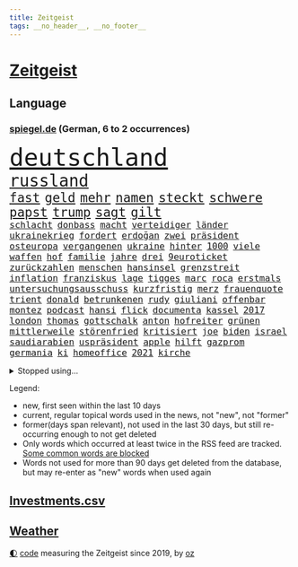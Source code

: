 ```yaml
---
title: Zeitgeist
tags: __no_header__, __no_footer__
---
```


# [Zeitgeist](https://oliz.io/zeitgeist/)

## Language

<h3><a href="https://www.spiegel.de" target="_blank">spiegel.de</a> (German, 6 to 2 occurrences)</h3>
<p style="font-family:monospace">
<span style="font-size:32pt"><a href="news_links.html#deutschland" class="current">deutschland</a></span>
<br>
<span style="font-size:22pt"><a href="news_links.html#russland" class="current">russland</a></span>
<br>
<span style="font-size:17pt"><a href="news_links.html#fast" class="current">fast</a></span>
<span style="font-size:17pt"><a href="news_links.html#geld" class="current">geld</a></span>
<span style="font-size:17pt"><a href="news_links.html#mehr" class="current">mehr</a></span>
<span style="font-size:17pt"><a href="news_links.html#namen" class="current">namen</a></span>
<span style="font-size:17pt"><a href="news_links.html#steckt" class="current">steckt</a></span>
<span style="font-size:17pt"><a href="news_links.html#schwere" class="current">schwere</a></span>
<span style="font-size:17pt"><a href="news_links.html#papst" class="current">papst</a></span>
<span style="font-size:17pt"><a href="news_links.html#trump" class="current">trump</a></span>
<span style="font-size:17pt"><a href="news_links.html#sagt" class="current">sagt</a></span>
<span style="font-size:17pt"><a href="news_links.html#gilt" class="current">gilt</a></span>
<br>
<span style="font-size:12pt"><a href="news_links.html#schlacht" class="current">schlacht</a></span>
<span style="font-size:12pt"><a href="news_links.html#donbass" class="current">donbass</a></span>
<span style="font-size:12pt"><a href="news_links.html#macht" class="current">macht</a></span>
<span style="font-size:12pt"><a href="news_links.html#verteidiger" class="current">verteidiger</a></span>
<span style="font-size:12pt"><a href="news_links.html#länder" class="current">länder</a></span>
<span style="font-size:12pt"><a href="news_links.html#ukrainekrieg" class="current">ukrainekrieg</a></span>
<span style="font-size:12pt"><a href="news_links.html#fordert" class="current">fordert</a></span>
<span style="font-size:12pt"><a href="news_links.html#erdoğan" class="current">erdoğan</a></span>
<span style="font-size:12pt"><a href="news_links.html#zwei" class="current">zwei</a></span>
<span style="font-size:12pt"><a href="news_links.html#präsident" class="current">präsident</a></span>
<span style="font-size:12pt"><a href="news_links.html#osteuropa" class="current">osteuropa</a></span>
<span style="font-size:12pt"><a href="news_links.html#vergangenen" class="current">vergangenen</a></span>
<span style="font-size:12pt"><a href="news_links.html#ukraine" class="current">ukraine</a></span>
<span style="font-size:12pt"><a href="news_links.html#hinter" class="current">hinter</a></span>
<span style="font-size:12pt"><a href="news_links.html#1000" class="current">1000</a></span>
<span style="font-size:12pt"><a href="news_links.html#viele" class="current">viele</a></span>
<span style="font-size:12pt"><a href="news_links.html#waffen" class="current">waffen</a></span>
<span style="font-size:12pt"><a href="news_links.html#hof" class="new">hof</a></span>
<span style="font-size:12pt"><a href="news_links.html#familie" class="current">familie</a></span>
<span style="font-size:12pt"><a href="news_links.html#jahre" class="current">jahre</a></span>
<span style="font-size:12pt"><a href="news_links.html#drei" class="current">drei</a></span>
<span style="font-size:12pt"><a href="news_links.html#9euroticket" class="current">9euroticket</a></span>
<span style="font-size:12pt"><a href="news_links.html#zurückzahlen" class="new">zurückzahlen</a></span>
<span style="font-size:12pt"><a href="news_links.html#menschen" class="current">menschen</a></span>
<span style="font-size:12pt"><a href="news_links.html#hansinsel" class="new">hansinsel</a></span>
<span style="font-size:12pt"><a href="news_links.html#grenzstreit" class="new">grenzstreit</a></span>
<span style="font-size:12pt"><a href="news_links.html#inflation" class="current">inflation</a></span>
<span style="font-size:12pt"><a href="news_links.html#franziskus" class="current">franziskus</a></span>
<span style="font-size:12pt"><a href="news_links.html#lage" class="current">lage</a></span>
<span style="font-size:12pt"><a href="news_links.html#tigges" class="new">tigges</a></span>
<span style="font-size:12pt"><a href="news_links.html#marc" class="current">marc</a></span>
<span style="font-size:12pt"><a href="news_links.html#roca" class="new">roca</a></span>
<span style="font-size:12pt"><a href="news_links.html#erstmals" class="current">erstmals</a></span>
<span style="font-size:12pt"><a href="news_links.html#untersuchungsausschuss" class="current">untersuchungsausschuss</a></span>
<span style="font-size:12pt"><a href="news_links.html#kurzfristig" class="current">kurzfristig</a></span>
<span style="font-size:12pt"><a href="news_links.html#merz" class="current">merz</a></span>
<span style="font-size:12pt"><a href="news_links.html#frauenquote" class="current">frauenquote</a></span>
<span style="font-size:12pt"><a href="news_links.html#trient" class="new">trient</a></span>
<span style="font-size:12pt"><a href="news_links.html#donald" class="current">donald</a></span>
<span style="font-size:12pt"><a href="news_links.html#betrunkenen" class="new">betrunkenen</a></span>
<span style="font-size:12pt"><a href="news_links.html#rudy" class="new">rudy</a></span>
<span style="font-size:12pt"><a href="news_links.html#giuliani" class="new">giuliani</a></span>
<span style="font-size:12pt"><a href="news_links.html#offenbar" class="current">offenbar</a></span>
<span style="font-size:12pt"><a href="news_links.html#montez" class="new">montez</a></span>
<span style="font-size:12pt"><a href="news_links.html#podcast" class="current">podcast</a></span>
<span style="font-size:12pt"><a href="news_links.html#hansi" class="current">hansi</a></span>
<span style="font-size:12pt"><a href="news_links.html#flick" class="current">flick</a></span>
<span style="font-size:12pt"><a href="news_links.html#documenta" class="current">documenta</a></span>
<span style="font-size:12pt"><a href="news_links.html#kassel" class="current">kassel</a></span>
<span style="font-size:12pt"><a href="news_links.html#2017" class="current">2017</a></span>
<span style="font-size:12pt"><a href="news_links.html#london" class="current">london</a></span>
<span style="font-size:12pt"><a href="news_links.html#thomas" class="current">thomas</a></span>
<span style="font-size:12pt"><a href="news_links.html#gottschalk" class="new">gottschalk</a></span>
<span style="font-size:12pt"><a href="news_links.html#anton" class="current">anton</a></span>
<span style="font-size:12pt"><a href="news_links.html#hofreiter" class="current">hofreiter</a></span>
<span style="font-size:12pt"><a href="news_links.html#grünen" class="current">grünen</a></span>
<span style="font-size:12pt"><a href="news_links.html#mittlerweile" class="current">mittlerweile</a></span>
<span style="font-size:12pt"><a href="news_links.html#störenfried" class="new">störenfried</a></span>
<span style="font-size:12pt"><a href="news_links.html#kritisiert" class="current">kritisiert</a></span>
<span style="font-size:12pt"><a href="news_links.html#joe" class="current">joe</a></span>
<span style="font-size:12pt"><a href="news_links.html#biden" class="current">biden</a></span>
<span style="font-size:12pt"><a href="news_links.html#israel" class="current">israel</a></span>
<span style="font-size:12pt"><a href="news_links.html#saudiarabien" class="current">saudiarabien</a></span>
<span style="font-size:12pt"><a href="news_links.html#uspräsident" class="current">uspräsident</a></span>
<span style="font-size:12pt"><a href="news_links.html#apple" class="current">apple</a></span>
<span style="font-size:12pt"><a href="news_links.html#hilft" class="current">hilft</a></span>
<span style="font-size:12pt"><a href="news_links.html#gazprom" class="current">gazprom</a></span>
<span style="font-size:12pt"><a href="news_links.html#germania" class="current">germania</a></span>
<span style="font-size:12pt"><a href="news_links.html#ki" class="current">ki</a></span>
<span style="font-size:12pt"><a href="news_links.html#homeoffice" class="current">homeoffice</a></span>
<span style="font-size:12pt"><a href="news_links.html#2021" class="current">2021</a></span>
<span style="font-size:12pt"><a href="news_links.html#kirche" class="current">kirche</a></span>
</p>
<details>
<summary>Stopped using...</summary>
<p class="former" style="font-size:12pt">
grenzen(601) verteidigungsministerin(600) gefährlichen(599) zahlreichen(599) dauer(598) dienen(598) erstaunlich(598) hinweisen(598) turin(598) zurückgetreten(598) coronaimpfstoffe(597) erziehung(597) masken(597) präsentieren(597) sarscov2(597) unabhängige(597) abstimmen(596) anne(596) erlitten(596) gewaltig(596) nationen(596) spdpolitikerin(596) steuert(596) strafen(596) vereinten(596) verschoben(596) wahrheit(596) übergeben(596) anleger(595) ausschreitungen(595) draußen(595) ehemaliger(595) gedenken(595) leere(595) mainz(595) niveau(595) priester(595) chelsea(594) facebook(594) freiheit(594) gehören(594) ifoinstitut(594) kurzarbeit(594) zuge(594) bayerische(593) berichterstattung(593) christoph(593) coronainfektionen(593) ermitteln(593) höchststand(593) juden(593) planeten(593) positionen(593) preisen(593) st(593) verhängte(593) arbeitgeber(592) fokus(592) greifen(592) künftigen(592) schmidt(592) usregierung(592) verstöße(592) zurzeit(592) doku(591) dominiert(591) einstigen(591) elektroauto(591) entlastet(591) forderung(591) geschäfte(591) kieler(591) muster(591) oberste(591) oktober(591) stolz(591) träumen(591) verschärfen(591) verzicht(591) vorsitzenden(591) branchen(590) gesteht(590) legendären(590) passen(590) räumen(590) schwierigen(590) wirecard(590) amerikaner(589) amnesty(589) angeklagte(589) entscheidend(589) körperverletzung(589) langfristig(589) verlierer(589) arbeitnehmer(588) kindesmissbrauch(588) kultur(588) unerwartet(588) unterschiedlich(588) versteckt(588) wütend(588) üben(588) außenpolitik(587) belarussische(587) coronabeschränkungen(587) freund(587) spekuliert(587) wirtschaftlichen(587) wirtschaftsministerium(587) abzug(586) mauer(586) milde(586) pflanzen(586) rutschen(586) springt(586) südafrika(586) trennen(586) 96(585) berlins(585) kanzleramt(585) radikale(585) warnte(585) yorker(585) amerikanischen(584) bereiten(584) bürgermeisterin(584) debakel(584) erheben(584) europäer(584) jerusalem(584) starker(584) verkaufen(584) arabische(583) eskalieren(583) anlagen(582) atem(582) durchgesetzt(582) erneuten(582) konjunktur(582) medienbericht(582) wurzeln(582) affäre(581) beklagt(581) inszeniert(581) unterstützer(581) angriffe(580) bundesgesundheitsminister(580) klären(580) zerstören(580) erschienen(579) rollen(578) stiegen(578) uefa(578) eigenem(577) holocaust(577) jahrestag(577) lernt(577) matthias(577) vermeintlichen(577) eben(576) erlebte(576) freunde(576) gedanken(575) nachfrage(574) fortschritte(573) hohem(570) kooperation(570) parallelen(570) springen(570) uni(570) landesweit(569) bürgerinnen(568) ostsee(568) präsidentenwahl(568) s(568) bezeichnete(567) frisch(567) griechischen(567) klimaziele(567) moschee(565) fußballem(563) kräfte(563) vorwürfen(561) intensivstation(560) abermals(559) erforscht(557) schätzen(557) türen(557) wiedergewählt(551) tuchel(548) annäherung(547) präsidentschaft(547) herausforderungen(545) startup(545) wasserstoff(541) engen(537) farbe(536) karlsruhe(536) herzinfarkt(535) versammelt(532) erzieher(529) berühmtesten(528) explodiert(519) rekorde(517) ereignet(505) kuba(502) enthält(500) rasche(494) infos(489) medizinischen(489) iv(488) konfrontation(482) sondersitzung(481) singen(478) gaspipeline(477) gezielt(475) ostdeutsche(472) unionsfraktion(470) unwahrscheinlich(470) bekannter(468) stromnetz(463) notstand(448) hilferuf(444) bürgerrechtler(443) universitäten(441) stimmenfang(437) gekippt(435) redaktion(434) gregor(431) doppelte(430) reformieren(422) schenkt(420) gebeten(415) herausragende(414) scharfen(411) joseph(409) kanadischen(402) kubicki(402) werte(398) statistik(395) eskalierte(393) wütenden(389) potsdamer(376) laster(357) akzeptieren(356) fachkräftemangel(347) organisierten(346) unterbinden(345) raste(339) truppe(339) warb(339) flüchtet(338) lee(337) kündigten(331) versichert(330) getrieben(329) emirate(327) ewigkeit(327) erhebung(322) warnungen(321) rechtens(316) 1994(309) wandte(309) geldstrafen(305) spende(305) ahrtal(298) maurer(298) zutritt(295) kapitolsturm(290) dämpfen(289) dörfer(288) rückendeckung(288) nachspielzeit(286) parlaments(284) carrie(281) ersetzt(281) jahrzehnt(281) angemeldet(280) ali(279) fatalen(278) 69(276) löschen(276) human(274) moderner(273) stürmen(271) ussoldaten(268) logistik(266) bombe(264) mike(264) liebsten(263) momente(259) volkspartei(259) hilfsorganisationen(258) irritiert(257) ausgeschöpft(256) staatspräsident(256) längsten(255) hawaii(254) gehälter(253) preiserhöhungen(253) reisten(253) a3(252) pauli(252) staatsanwältin(249) minderheiten(247) offene(247) ostdeutschen(246) bitcoins(241) exklusiven(241) radikalen(239) söders(239) derby(238) kremlsprecher(238) mutmaßliches(238) zündeten(237) demo(236) amtskollegen(234) genesung(233) gezielte(231) annulliert(230) virtuellen(230) genügt(229) grünenpolitiker(229) inhaftierte(229) klägerin(229) kindesmissbrauchs(227) presseschau(227) knappheit(225) lindern(225) mächtig(225) rwe(224) siebenmal(223) morde(222) spezielle(220) umstellung(220) erzeugerpreise(219) saal(219) schmuggel(219) aue(218) messenger(218) volksverhetzung(218) aktivitäten(216) leise(216) abu(215) beantwortet(213) bereichen(212) 74(211) gewaltsamer(211) überlastung(211) benutzt(208) gap(207) zufällig(207) feiertag(206) materialien(205) soziologe(205) kräftigen(204) lockt(204) renaissance(204) zoos(204) gestört(202) engere(201) bas(200) bärbel(200) reichten(200) döpfner(199) gletscher(199) bevorstehenden(196) mehrmals(196) ausgeben(195) bauarbeiter(194) dienstleister(193) wärme(193) eindringlichen(192) kriminalität(192) mohamed(192) schusswaffen(192) schmuck(190) unbegründet(190) steuereinnahmen(189) tottenham(188) fabian(187) gewaltsamen(187) kentucky(187) geringer(186) sportlichen(184) aggression(183) beteiligte(183) buhlen(183) geschmack(183) winfried(183) bundesfinanzminister(182) vorgesetzte(182) zerocovidpolitik(182) einfacher(181) bundesparteitag(180) historischer(180) plattformen(180) zielen(180) kontrollierte(179) museen(179) gräueltaten(177) blumen(176) vollsperrung(176) vietnam(175) kalb(174) rekordsumme(174) schwein(172) coronaproteste(171) frieren(171) geboostert(171) waffenruhe(171) angekündigte(170) american(169) befragten(169) kontakten(169) podest(169) beschossen(168) kretschmann(168) landeten(168) negativserie(168) angeht(167) mitleid(167) dunja(166) fdpverkehrsminister(166) kollegin(166) gedenktag(165) hässliche(165) nordische(165) pflegerinnen(164) tatwaffe(164) frühe(163) fußballweltverband(163) männlichkeit(163) stausee(163) verrat(163) dmytro(162) windräder(162) 67(161) klaas(161) spielzeit(161) marius(160) tschentscher(158) parallelwelt(156) telefonieren(156) genießen(155) mediatorin(155) roethe(155) senden(155) revision(154) wiegen(154) bafög(153) kader(153) bronze(150) führungsriege(150) traditionellen(150) fangen(148) traurige(148) genehmigt(147) 140(146) jüngst(145) weltbekannt(145) helen(144) kumpel(144) ersparnisse(143) lord(143) beweis(142) erfand(142) erfolgte(142) fossil(142) hinzu(142) kannten(142) systematisch(142) wegfallen(142) beschleunigen(140) brot(140) kern(140) passierte(140) abgeholt(138) verschwinden(138) auszugeben(137) bundesaußenministerin(137) play(137) unterstützte(137) kunstmarkt(135) heiligen(134) weitreichend(134) peilt(133) versöhnt(133) wild(133) usfirmen(132) handelsabkommen(131) usverteidigungsminister(131) bridge(130) lörrach(130) verabreden(130) reparatur(129) wettkampf(128) abgefahren(127) jr(127) stephan(127) gefeierten(126) heuert(126) erreichten(125) görlitz(125) luftangriffe(125) protestierenden(124) weltranglistenersten(124) überwachungskameras(122) hinab(120) wiederum(120) zaudern(120) bestürzt(119) krimineller(118) luftangriff(118) offenbaren(118) operation(118) ausraster(117) fake(117) häftlingen(117) kondome(117) cowboys(116) dominierten(116) einheit(116) verdanken(115) 49(114) baldigen(113) fisch(112) hongkongs(112) memoiren(112) motivierte(112) protagonisten(112) weltkriegs(112) aneinander(111) photography(111) sofortige(111) zehntausenden(109) haustiere(108) kampfflugzeuge(108) idaroberstein(107) infolge(107) billige(106) geringe(106) vergab(106) 350(105) ai(105) mekong(105) ruhen(105) runter(105) young(105) abschieds(104) elektronische(104) horror(104) preissprünge(104) unterbrechen(104) verwundete(104) barrier(103) reef(103) stellungnahme(103) teslafabrik(103) unbewaffnete(103) westens(103) gesichtserkennung(102) niederlegen(102) fraglich(101) schlussstrich(101) pausen(100) peace(100) ruinen(100) staatskanzlei(100) kusel(99) verspätungen(99) funktionäre(98) hausdurchsuchung(98) nordseeküste(98) besonderheiten(96) oppositionellen(96) traurig(96) eingelegt(95) elektronischen(95) usamerikanerin(95) verarbeitet(95) jacht(94) vereine(94) eingesammelt(93) preußen(93) schuster(93) sortiment(93) bauch(92) einsam(92) saudiarabiens(92) spiegeltitelstory(92) verpuffen(92) inakzeptabel(91) mac(91) machbar(91) videoschalte(91) ausfällt(90) ausgenutzt(90) ei(90) fillon(90) jener(90) leuten(90) marokko(90) müllerwesternhagen(90) wilhelmshaven(90) champsélysées(89) kiesewetter(89) roderich(89) spdchef(89) wesentlich(89) 19jährige(88) begleiten(88) cas(88) erliegen(88) fluss(88) insidern(88) luxusauto(88) milieu(88) ruht(88) samt(88) sportgerichtshof(88) diskriminierend(87) keir(87) kisten(87) koalas(87) labourchef(87) mayer(87) starmer(87) verbrachte(87) erwürgt(86) rechtsextremist(86) zugenommen(86) erfolgreicher(85) fluggast(85) gestarteten(85) alarmismus(84) angestoßen(84) besaß(84) betreiben(84) co₂abgabe(84) first(84) freundschaft(84) spitzenkandidaten(84) year(84) abrechnung(83) grundwasser(83) harrte(83) regionalliga(83) rotweiss(83) veruntreuung(83) beliefert(82) clearview(82) gebiete(82) mittagspause(82) 52jähriger(81) deborah(81) gebauer(81) gebäudes(81) muslim(81) virtual(81) überarbeitet(81) argumentation(80) nass(80) beruhigt(79) cumexskandal(79) eingenommen(79) lebe(79) ostfriesischen(79) talfahrt(79) adler(78) instrumentalisiert(78) scham(78) sensationelle(78) weitem(78) gestochen(77) 170(76) applaus(76) deutliches(76) erfolglosen(76) industrienationen(76) spannendes(76) unsicher(76) überwiegt(76) angelegten(75) bevorstehende(75) blume(75) bundesbehörden(75) csugeneralsekretär(75) offizieller(75) plätzen(75) anlässlich(74) argumentieren(74) aussetzung(74) außergewöhnliche(74) bp(74) eintritt(74) exkanzlers(74) friedhof(74) irrsinn(74) regionalwahl(74) widmen(74) freiwillige(73) kriegsverbrechen(73) normaler(73) traditionsklub(73) vereinslegende(73) verfolgungsjagd(73) zuwiderhandlung(73) zäsur(73) bomben(72) group(72) kleben(72) knöllchen(72) polizeiwagen(72) binnenflüchtlinge(71) empfang(71) geweint(71) aggressors(70) arbeitsbedingungen(70) bombenanschlag(70) zunimmt(70) kinderpsychiater(69) premierleagueklub(69) einzigartigen(68) herkunft(68) kran(68) verspottete(68) aufzubrechen(67) besitzern(67) bussen(67) eigentor(67) einkauf(67) lindners(67) trier(67) nachtleben(66) tyson(66) ausfällen(65) rapide(65) ukraineflüchtlinge(65) bezug(64) interimspräsident(64) künstlerinnen(64) söhne(64) verschlechterte(64) boxer(63) darstellungen(63) evakuierungen(63) luxushotels(63) ortsbesuch(63) saisonende(63) blutigen(62) exprofi(62) internetzensur(62) koordination(62) landung(62) mach(62) militärexperte(62) patrick(62) spieltags(62) bonuszahlungen(61) brutalität(61) einschränkung(61) mittleren(61) feuerpause(60) niedersächsischen(60) nikolaj(60) prämiert(60) selenska(60) ungewohnten(60) anfänge(59) fluchtkorridore(59) flüchten(59) ukrainehilfe(59) ultras(59) villen(59) einberufen(58) flossen(58) formel1fahrer(58) glaube(58) lodern(58) sachverständige(58) co₂ausstoß(57) koordinator(57) lohnpreisspirale(57) optisch(57) strategisch(57) wäldern(57) zellen(57) zerocovidstrategie(57) 39(56) bundesligaspieltag(56) ignorieren(56) lecker(56) olga(56) schul(56) staatspropaganda(56) verschlechtern(56) arche(55) blogger(55) eilig(55) kiffen(55) konsortium(55) menschlicher(55) satte(55) tschechiens(55) bankkonto(54) besatzer(54) dgbvorsitzende(54) einsamen(54) halbiert(54) kéré(54) slowenien(54) sportchef(54) westukraine(54) auszugehen(53) kunstsammlung(53) potter(53) zentralrat(53) krefeld(52) machtwechsel(52) talent(52) verstimmungen(52) antwerpen(51) beigesetzt(51) dmitrij(51) fiala(51) flüssiggasterminals(51) interner(51) luxusvillen(51) petr(51) braunschweig(50) bunker(50) cockpit(50) 2003(49) astronaut(49) ball(49) fang(49) unsicherheit(49) untersagen(49) 177(48) aufkommt(48) madness(48) anwohnern(47) grundstücke(47) louis(47) 48(46) illusionen(46) itbranche(46) putinversteher(46) reuter(46) schiedsgericht(46) schulsystem(46) vorsätzlicher(46) angeschlagene(45) mordkommission(45) rekordniveau(45) viertelmillion(45) zuschüsse(45) al(44) arbeitslosigkeit(44) beerdigen(44) bundesrechnungshof(44) erleichterung(44) feldenkirchen(44) françois(44) geheimdienstler(44) geist(44) jemenitische(44) leeres(44) behutsam(43) erfasste(43) evakuierungsmission(43) heldentum(43) jurij(43) kreuz(43) siebzigerjahre(43) sowjetischen(43) südossetien(43) zweifelhafte(43) züchter(43) auslöser(42) boxen(42) dissertation(42) hochrechnungen(42) jamal(42) khashoggi(42) konkret(42) putinvertrauten(42) tötungsdelikt(42) doktorarbeit(41) fdpministerin(41) flüssiges(41) huber(41) konjunktureinbruch(41) volkswirtschaft(41) welch(41) westphal(41) aufgebracht(40) besseres(40) bremse(40) ehrenmal(40) kompetenz(40) ostukrainische(40) streifen(40) tochterfirmen(40) utah(40) aufgewacht(39) buschland(39) mandat(39) schießerei(39) traumatisiert(39) tschernihiw(39) wahllos(39) infektionslage(38) lebenslauf(38) rica(38) tarifstreit(38) aufbegehren(37) eupläne(37) gewalttaten(37) kompromissvorschlag(37) banker(36) belegschaft(36) darsteller(36) enges(36) globalisierung(36) hector(36) attraktiv(35) bäckerei(35) gil(35) nebensache(35) ofarim(35) rajapaksa(35) titelkampf(35) veranstaltet(35) flüssigerdgasterminals(34) francois(34) friedenstauben(34) klos(34) mathieu(34) pferderennen(34) pfiffen(34) poel(34) wetterexperten(34) afrikaner(33) gesundheitsbehörden(33) morden(33) mordverdachts(33) ngo(33) nicola(33) schönen(33) beine(32) beliebtesten(32) fotografie(32) hilfreich(32) sechsstellige(32) autohersteller(31) bergsteiger(31) knopfdruck(31) kommender(31) menschenhandel(31) millionenschwere(31) oleh(31) staatsballett(31) videocall(31) vierstellige(31) anschuldigungen(30) besetzen(30) gestaltete(30) weiblichen(30) wertvolle(30) würdigung(30) besserer(29) fernseher(29) fsv(29) joker(28) mars(28) schlechtem(28) titanic(28) unbekannt(28) vergewaltigungen(28) normalisiert(27) arminias(26) cameron(26) funkspruch(26) geschädigt(26) palästinensern(26) predigt(26) rüstungsindustrie(26) täglichen(26) ukrainebesuch(26) wels(26) ausgeräumt(25) eisbären(25) gaseta(25) hergestellten(25) kopfverletzung(25) nowaja(25) vorzulegen(25) feiertage(24) heiß(24) kriegsverletzte(24) routen(24) stadien(24) tonnenschwerer(24) enkel(23) gekürzt(23) mannheim(23) muslimen(23) siebthöchsten(23) zubereiten(23) bernabéu(22) ecuadorianischen(22) eingewiesen(22) grandioses(22) gäbe(22) kantersieg(22) konstantin(22) kuhle(22) marktmanipulation(22) politikwissenschaftlerin(22) söhnen(22) wahre(22) aktionären(21) ausgangssperren(21) besonderheit(21) fragwürdige(21) leerstelle(21) scholz’(21) usrapper(21) aufeinander(20) ergebnissen(20) hermann(20) mitbesitzer(20) onlineschule(20) verstehe(20) boomt(19) exfraktionschef(19) rechtsaußen(19) verhängnis(19) delegierten(18) horizont(18) industriestaaten(18) kippt(18) präsidiumsmitglieder(18) ökologisch(18) antrieb(17) asowregiment(17) gasausstieg(17) gehör(16) machine(16) simulieren(16) 4500(15) amtsgericht(15) lukrative(15) regionalpräsident(15) taz(15) wahlkampfendspurt(15) zehnten(15) ifoinstituts(14) meistertitel(14) panzerhaubitze(14) abgeschrieben(13) bedrohlich(13) bespitzelung(13) delikte(13) gaslieferstopp(13) königliche(13) raf(13) wohnhäusern(13) ewigen(12) lehre(12) olympiastadion(12) trüben(12) atlas(11) fein(11) wahlkampfveranstaltung(11) weitreichender(11)
</p>
</details>
<p>Legend:
<ul>
<li><span class="new">new</span>, first seen within the last 10 days</li>
<li><span class="current">current</span>, regular topical words used in the news, not "new", not "former"</li>
<li><span class="former">former(days span relevant)</span>, not used in the last 30 days, but still re-occurring enough to not get deleted</li>
<li>Only words which occurred at least twice in the RSS feed are tracked. <a href="language/filters.py">Some common words are blocked</a></li>
<li>Words not used for more than 90 days get deleted from the database, but may re-enter as "new" words when used again</li>
</ul>
</p>

## [Investments](investments.html)[.csv](investments.csv)

## [Weather](weather.html)

<footer>
<a href="javascript:toggleTheme()" class="nav">🌓</a>
<a href="https://github.com/ooz/zeitgeist">code</a> measuring the Zeitgeist since 2019, by <a href="https://oliz.io">oz</a>
</footer>
